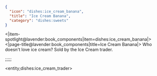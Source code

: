```json
{
  "icon": "dishes:ice_cream_banana",
  "title": "Ice Cream Banana",
  "category": "dishes:sweets"
}
```

<|item-spotlight@lavender:book_components|item=dishes:ice_cream_banana|>
<|page-title@lavender:book_components|title=Ice Cream Banana|>
Who doesn't love ice cream? Sold by the Ice Cream trader.

;;;;;

<entity;dishes:ice_cream_trader>
